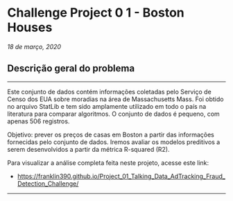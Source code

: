 # **Challenge Project 0 1 - Boston Houses**

*18 de março, 2020*

## **Descrição geral do problema**

---

Este conjunto de dados contém informações coletadas pelo Serviço de Censo dos EUA sobre moradias na área de Massachusetts Mass. Foi obtido no arquivo StatLib e tem sido amplamente utilizado em todo o país na literatura para comparar algoritmos. O conjunto de dados é pequeno, com apenas 506 registros.

Objetivo: prever os preços de casas em Boston a partir das informações fornecidas pelo conjunto de dados. Iremos avaliar os modelos preditivos a serem desenvolvidos a partir da métrica R-squared (R2).

Para visualizar a análise completa feita neste projeto, acesse este link:

* https://franklin390.github.io/Project_01_Talking_Data_AdTracking_Fraud_Detection_Challenge/

---
